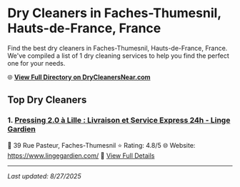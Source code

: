 # Dry Cleaners in Faches-Thumesnil, Hauts-de-France, France

Find the best dry cleaners in Faches-Thumesnil, Hauts-de-France, France. We've compiled a list of 1 dry cleaning services to help you find the perfect one for your needs.

🌐 **[View Full Directory on DryCleanersNear.com](https://drycleanersnear.com/city/France/Hauts-de-France/Faches-Thumesnil)**

## Top Dry Cleaners

### 1. [Pressing 2.0 à Lille : Livraison et Service Express 24h - Linge Gardien](https://drycleanersnear.com/dryCleaner/68ae67a7c95ff2c6096b16c9/pressing-2-0-lille-livraison-et-service-express-24h-linge-gardien)
📍 39 Rue Pasteur, Faches-Thumesnil
⭐ Rating: 4.8/5
🌐 Website: https://www.lingegardien.com/
🔗 [View Full Details](https://drycleanersnear.com/dryCleaner/68ae67a7c95ff2c6096b16c9/pressing-2-0-lille-livraison-et-service-express-24h-linge-gardien)


---

*Last updated: 8/27/2025*
